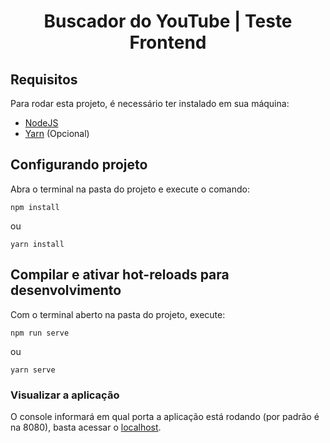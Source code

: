 <h1 align="center">
  Buscador do YouTube | Teste Frontend
</h1>

## Requisitos
Para rodar esta projeto, é necessário ter instalado em sua máquina:
- [NodeJS](https://nodejs.org/en/)
- [Yarn](https://yarnpkg.com/) (Opcional)

## Configurando projeto
Abra o terminal na pasta do projeto e execute o comando:
```
npm install
```
ou
```
yarn install
```

## Compilar e ativar hot-reloads para desenvolvimento
Com o terminal aberto na pasta do projeto, execute:
```
npm run serve
```
ou
```
yarn serve
```

### Visualizar a aplicação
O console informará em qual porta a aplicação está rodando (por padrão é na 8080), basta acessar o [localhost](localhost:8080).